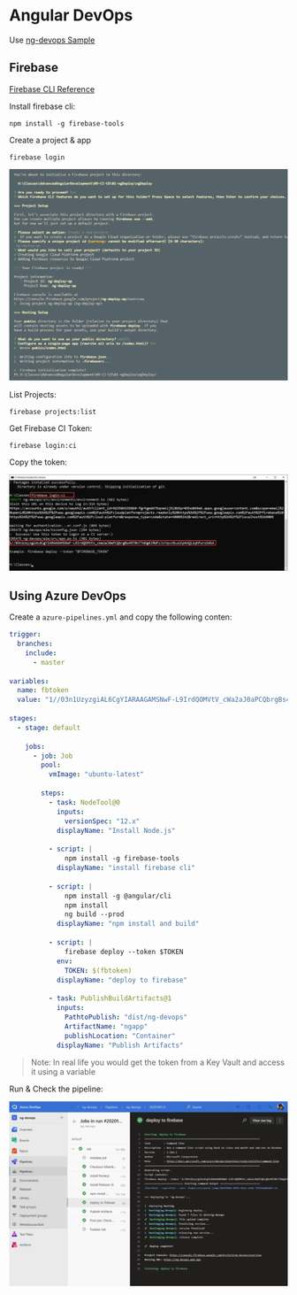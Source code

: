 # Angular DevOps

Use [ng-devops Sample](https://github.com/ARambazamba/ng-devops)

## Firebase

[Firebase CLI Reference](https://firebase.google.com/docs/cli)

Install firebase cli:

```
npm install -g firebase-tools
```

Create a project & app

```
firebase login
```

![firebase-deploy](_images/firebase-deploy.png)

List Projects:

```
firebase projects:list
```

Get Firebase CI Token:

```
firebase login:ci
```

Copy the token:

![fb-token](_images/fb-token.png)

## Using Azure DevOps

Create a `azure-pipelines.yml` and copy the following conten:

```yml
trigger:
  branches:
    include:
      - master

variables:
  name: fbtoken
  value: "1//03n1UzyzgiAL6CgYIARAAGAMSNwF-L9IrdQOMVtV_cWa2aJ0aPCQbrgBs4970n7TmOg4JRWFcJxYqvc9LwiKp4nQi1qhPursS4kA"

stages:
  - stage: default

    jobs:
      - job: Job
        pool:
          vmImage: "ubuntu-latest"

        steps:
          - task: NodeTool@0
            inputs:
              versionSpec: "12.x"
            displayName: "Install Node.js"

          - script: |
              npm install -g firebase-tools
            displayName: "install firebase cli"

          - script: |
              npm install -g @angular/cli
              npm install
              ng build --prod
            displayName: "npm install and build"

          - script: |
              firebase deploy --token $TOKEN
            env:
              TOKEN: $(fbtoken)
            displayName: "deploy to firebase"

          - task: PublishBuildArtifacts@1
            inputs:
              PathtoPublish: "dist/ng-devops"
              ArtifactName: "ngapp"
              publishLocation: "Container"
            displayName: "Publish Artifacts"
```

> Note: In real life you would get the token from a Key Vault and access it using a variable

Run & Check the pipeline:

![fb-token](_images/run-pipeline.png)
